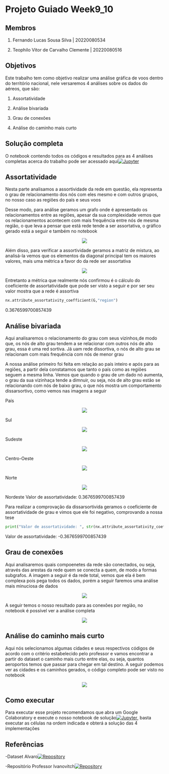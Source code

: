 # Projeto Guiado Week9_10

## Membros
1) Fernando Lucas Sousa Silva |  20220080534</p>
2) Teophilo Vitor de Carvalho Clemente | 20220080516</p>

## Objetivos
Este trabalho tem como objetivo realizar uma análise gráfica de voos dentro do território nacional, nele versaremos 4 análises sobre os dados do aéreos, que são:</p>
1) Assortatividade</p>
2) Análise bivariada</p>
3) Grau de conexões</p>
4) Análise do caminho mais curto

## Solução completa
O notebook contendo todos os códigos e resultados para as 4 análises completas acerca do trabalho pode ser acessado aqui[![Jupyter](https://img.shields.io/badge/-Notebook-191A1B?style=flat-square&logo=jupyter)](https://github.com/TeophiloVitor/data_structure2/blob/main/week9-10/Trabalho_2_U2_AEDII.ipynb)</p>

## Assortatividade
Nesta parte analisamos a assortividade da rede em questão, ela representa o grau de relacionamento dos nós com eles mesmo e com outros grupos, no nosso caso as regiões do país e seus voos</p>
Desse modo, para análise geramos um grafo onde é apresentado os relacionamentos entre as regiões, apesar da sua complexidade vemos que os relacionamentos acontecem com mais frequência entre nós de mesma região, o que leva a pensar que está rede tende a ser assortativa, o gráfico gerado está a seguir e também no notebook</p>

<p align='center'><img src='./images/assortatividade.png'></p>

Além disso, para verificar a assortividade geramos a matriz de mistura, ao analisá-la vemos que os elementos da diagonal principal tem os maiores valores, mais uma métrica a favor do da rede ser assortativa</p>

<p align='center'><img src='./images/matriz_mistura.png'></p>

Entretanto a métrica que realmente nós confirmou é o cálculo do coeficiente de assortatividade que pode ser visto a seguir e por ser seu valor mostra que a rede é assortiva</p>

```python 
nx.attribute_assortativity_coefficient(G,"region")
```
0.3676599700857439

## Análise bivariada 
Aqui analisaremos o relacionamento do grau com seus vizinhos,de modo que, os nós de alto grau tendem a se relacionar com outros nós de alto grau, essa é uma red sortiva. Já uam rede dissortiva, o nós de alto grau se relacionam com mais frequência com nós de menor grau</p>

A nossa análise primeiro foi feita em relação ao país inteiro e após para as regiões, a partir dela constatamos que tanto o país como as regiões seguem a mesma linha. Vemos que quando o grau de um dado nó aumenta, o grau da sua vizinhaça tende a dimnuir, ou seja, nós de alto grau estão se relacionando com nós de baixo grau, o que nós mostra um comportamento dissarsortivo, como vemos nas imagens a seguir</p>

País
<p align='center'><img src='./images/grau_assorta.png'></p>
Sul
<p align='center'><img src='./images/grau_assorta_sul.png'></p>
Sudeste
<p align='center'><img src='./images/grau_assorta_sudeste.png'></p>
Centro-Oeste
<p align='center'><img src='./images/grau_assorta_centro.png'></p>
Norte
<p align='center'><img src='./images/grau_assorta_norte.png'></p>
Nordeste
Valor de assortatividade:  0.3676599700857439

Para realizar a comprovação da dissarsortivida geramos o coeficiente de assortatividade de grau e vimos que ele foi negativo, comprovando a nossa tese</p>

```python 
print("Valor de assortatividade: ", str(nx.attribute_assortativity_coefficient(G,"region")))
```
Valor de assortatividade:  -0.3676599700857439

## Grau de conexões
Aqui analisaremos quais compoenetes da rede são conectados, ou seja, através das arestas da rede quem se conecta a quem, de modo a formas subgrafos. A imagem a seguir é da rede total, vemos que ela é bem complexa pois pega todos os dados, porém a seguir faremos uma análise mais minuciosa de dados</p>

<p align='center'><img src='./images/conexoes_total.png'></p>

A seguir temos o nosso resultado para as conexões por região, no notebook é possível ver a análise completa</p>

<p align='center'><img src='./images/conexoes_dados.png'></p>

## Análise do caminho mais curto
Aqui nós selecionamos algumas cidades e seus respectivos códigos de acordo com o critério estabelecido pelo professor e vamos encontrar a partir do dataset o caminho mais curto entre elas, ou seja, quantos aeroportos temos que passar para chegar em tal destino. A seguir podemos ver as cidades e os caminhos gerados, o código completo pode ser visto no notebook</p>

<p align='center'><img src='./images/caminhos_viagem.png'></p>

## Como executar
Para executar esse projeto recomendamos que abra um Google Colaboratory e execute o nosso notebook de solução[![Jupyter](https://img.shields.io/badge/-Notebook-191A1B?style=flat-square&logo=jupyter)](https://github.com/TeophiloVitor/data_structure2/blob/main/week9-10/Trabalho_2_U2_AEDII.ipynb), basta executar as células na ordem indicada e obterá a solução das 4 implementações   

## Referências
-Dataset Alvaro[![Repository](https://img.shields.io/badge/-Repo-191A1B?style=flat-square&logo=github)](https://github.com/alvarofpp/dataset-flights-brazil)</p>
-Repositório Professor Ivanovitch[![Repository](https://img.shields.io/badge/-Repo-191A1B?style=flat-square&logo=github)](https://github.com/ivanovitchm/datastructure)

